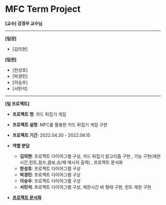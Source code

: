 # MFC Term Project

**[교수] 강경우 교수님**

---

**[팀장]**

- [김의현]

**[팀원]**

- [한성호]
- [박경민]
- [이승우]
- [서민석]
---

**[팀 프로젝트]**

- **프로젝트 명**: 카드 뒤집기 게임
- **프로젝트 설명**: MFC를 활용한 카드 뒤집기 게임 구현

- **프로젝트 기간**: 2022.04.30 - 2022.06.15
- **역할 분담**
  - **김의현**: 프로젝트 다이어그램 구상, 카드 뒤집기 알고리즘 구현 , 기능 구현(제한시간,힌트,점수,콤보,승/패 메시지 출력) , 프로젝트 문서화
  - **한성호**: 프로젝트 다이어그램 구상
  - **박경민**: 프로젝트 다이어그램 구상
  - **이승우**: 프로젝트 다이어그램 구상
  - **서민석**: 프로젝트 다이어그램 구상, 제한시간 바 형태 구현, 힌트 제한 구현
   
- **[프로젝트 문서화](./preview.md)**
